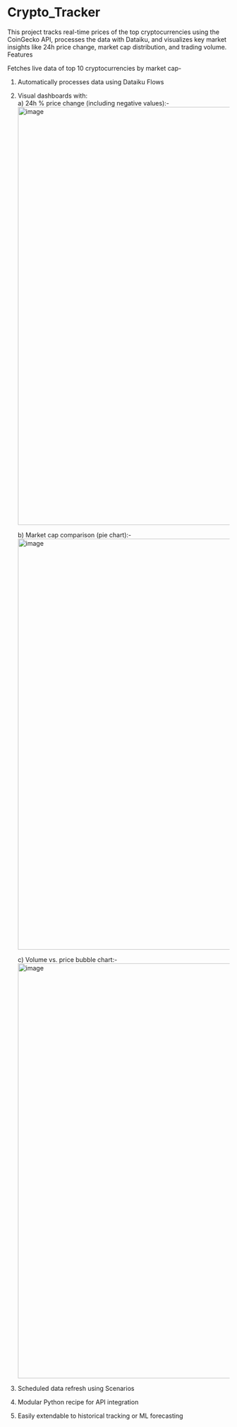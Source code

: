 # Crypto_Tracker
This project tracks real-time prices of the top cryptocurrencies using the CoinGecko API, processes the data with Dataiku, and visualizes key market insights like 24h price change, market cap distribution, and trading volume.
 Features

Fetches live data of top 10 cryptocurrencies by market cap-

  1. Automatically processes data using Dataiku Flows
  2. Visual dashboards with:  
      a) 24h % price change (including negative values):- <img width="945" alt="image" src="https://github.com/user-attachments/assets/14a48adc-d140-4daa-bbcc-ba2be72f5df0" />

      b) Market cap comparison (pie chart):- <img width="929" alt="image" src="https://github.com/user-attachments/assets/22b3b92b-9e07-47fa-82eb-d402fc1e8692" />

      c) Volume vs. price bubble chart:- <img width="938" alt="image" src="https://github.com/user-attachments/assets/6af5ee3f-7278-4cf1-898c-ab2e4aa71e0f" />

  3. Scheduled data refresh using Scenarios
  4. Modular Python recipe for API integration
  5. Easily extendable to historical tracking or ML forecasting

